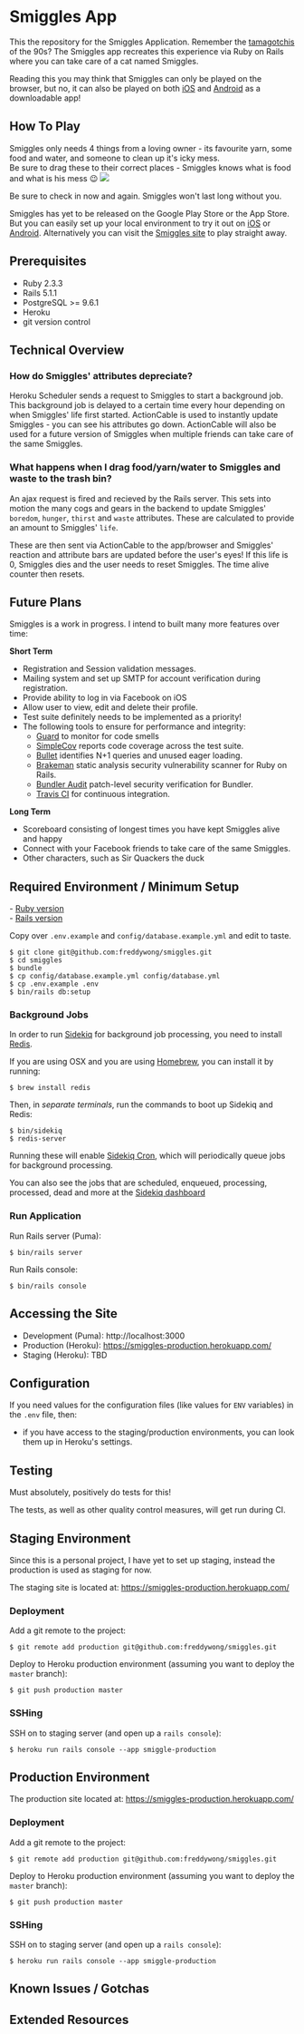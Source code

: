 # Smiggles App

This the repository for the Smiggles Application. Remember the [tamagotchis](https://en.wikipedia.org/wiki/Tamagotchi) of the 90s? The Smiggles app recreates this experience via Ruby on Rails where you can take care of a cat named Smiggles.  

Reading this you may think that Smiggles can only be played on the browser, but no, it can also be played on both [iOS](https://github.com/freddywong/smiggles_ios) and [Android](https://github.com/freddywong/smiggles_android) as a downloadable app!

## How To Play
Smiggles only needs 4 things from a loving owner - its favourite yarn, some food and water, and someone to clean up it's icky mess.  
Be sure to drag these to their correct places - Smiggles knows what is food and what is his mess :wink:
![](smiggle-preview.gif)

Be sure to check in now and again. Smiggles won't last long without you.

Smiggles has yet to be released on the Google Play Store or the App Store. But you can easily set up your local environment to try it out on [iOS](https://github.com/freddywong/smiggles_ios) or [Android](https://github.com/freddywong/smiggles_android).
Alternatively you can visit the [Smiggles site](https://smiggles-production.herokuapp.com/users/sign_in) to play straight away.

## Prerequisites

- Ruby 2.3.3 
- Rails 5.1.1 
- PostgreSQL >= 9.6.1
- Heroku
- git version control

## Technical Overview
### How do Smiggles' attributes depreciate?
Heroku Scheduler sends a request to Smiggles to start a background job. This background job is delayed to a certain time every hour depending on when Smiggles' life first started. ActionCable is used to instantly update Smiggles - you can see his attributes go down. ActionCable will also be used for a future version of Smiggles when multiple friends can take care of the same Smiggles.

### What happens when I drag food/yarn/water to Smiggles and waste to the trash bin?
An ajax request is fired and recieved by the Rails server. This sets into motion the many cogs and gears in the backend to update Smiggles' `boredom`, `hunger`, `thirst` and `waste` attributes. These are calculated to provide an amount to Smiggles' `life`. 

These are then sent via ActionCable to the app/browser and Smiggles' reaction and attribute bars are updated before the user's eyes! If this life is 0, Smiggles dies and the user needs to reset Smiggles. The time alive counter then resets.

## Future Plans
Smiggles is a work in progress. I intend to built many more features over time:

**Short Term**
- Registration and Session validation messages.
- Mailing system and set up SMTP for account verification during registration.
- Provide ability to log in via Facebook on iOS
- Allow user to view, edit and delete their profile.
- Test suite definitely needs to be implemented as a priority!
- The following tools to ensure for performance and integrity:
  - [Guard](https://github.com/guard/guard) to monitor for code smells
  - [SimpleCov](https://github.com/colszowka/simplecov) reports code coverage across the test suite.
  - [Bullet](https://github.com/flyerhzm/bullet) identifies N+1 queries and unused eager loading.
  - [Brakeman](https://github.com/presidentbeef/brakeman) static analysis security vulnerability scanner for Ruby on Rails.
  - [Bundler Audit](https://github.com/rubysec/bundler-audit) patch-level security verification for Bundler.
  - [Travis CI](https://travis-ci.org/) for continuous integration.
  
**Long Term**
- Scoreboard consisting of longest times you have kept Smiggles alive and happy
- Connect with your Facebook friends to take care of the same Smiggles.
- Other characters, such as Sir Quackers the duck

## Required Environment / Minimum Setup

\- [Ruby version](.ruby-version)<br />
\- [Rails version](Gemfile#L25)

Copy over `.env.example` and `config/database.example.yml` and edit to taste.

    $ git clone git@github.com:freddywong/smiggles.git
    $ cd smiggles
    $ bundle
    $ cp config/database.example.yml config/database.yml
    $ cp .env.example .env
    $ bin/rails db:setup

### Background Jobs

In order to run [Sidekiq](https://github.com/mperham/sidekiq) for background
job processing, you need to install [Redis](http://redis.io/).

If you are using OSX and you are using [Homebrew](http://brew.sh/), you can
install it by running:

    $ brew install redis

Then, in _separate terminals_, run the commands to boot up Sidekiq and Redis:

    $ bin/sidekiq
    $ redis-server

Running these will enable
[Sidekiq Cron](https://github.com/ondrejbartas/sidekiq-cron), which will
periodically queue jobs for background processing. 

You can also see the jobs that are scheduled, enqueued, processing, processed, dead and more at the [Sidekiq dashboard](http://localhost/sidekiq)

### Run Application

Run Rails server (Puma):

    $ bin/rails server

Run Rails console:

    $ bin/rails console

## Accessing the Site

- Development (Puma): http://localhost:3000
- Production (Heroku): https://smiggles-production.herokuapp.com/
- Staging (Heroku): TBD

## Configuration

If you need values for the configuration files (like values for `ENV` variables)
in the `.env` file, then:

- if you have access to the staging/production environments, you can look
  them up in Heroku's settings.

## Testing
Must absolutely, positively do tests for this!

The tests, as well as other quality control measures, will get run during CI.

## Staging Environment

Since this is a personal project, I have yet to set up staging, instead the production is used as staging for now. 

The staging site is located at: https://smiggles-production.herokuapp.com/

### Deployment

Add a git remote to the project:

    $ git remote add production git@github.com:freddywong/smiggles.git

Deploy to Heroku production environment
(assuming you want to deploy the `master` branch):

    $ git push production master

### SSHing

SSH on to staging server (and open up a `rails console`):

    $ heroku run rails console --app smiggle-production

## Production Environment

The production site located at: https://smiggles-production.herokuapp.com/

### Deployment

Add a git remote to the project:

    $ git remote add production git@github.com:freddywong/smiggles.git

Deploy to Heroku production environment
(assuming you want to deploy the `master` branch):

    $ git push production master

### SSHing

SSH on to staging server (and open up a `rails console`):

    $ heroku run rails console --app smiggle-production


## Known Issues / Gotchas

## Extended Resources
